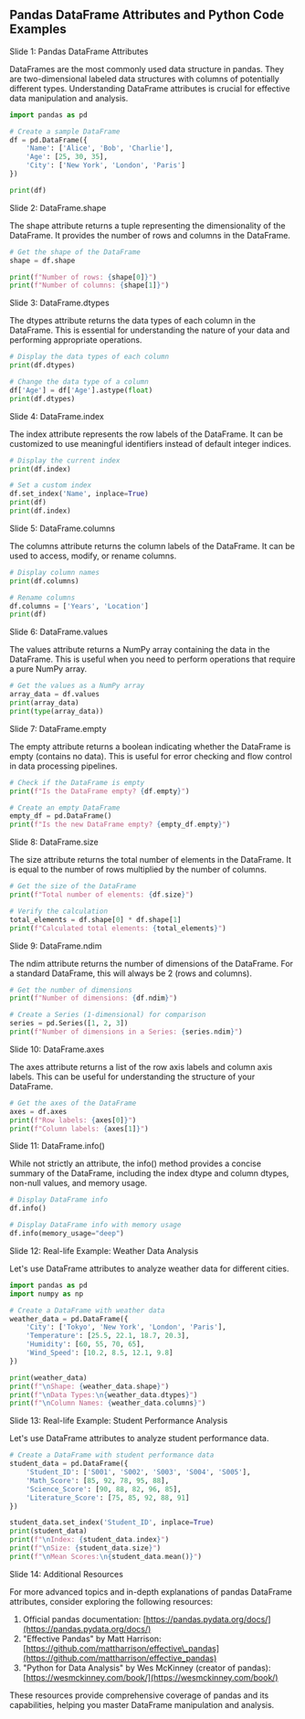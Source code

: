 ## Pandas DataFrame Attributes and Python Code Examples
Slide 1: Pandas DataFrame Attributes

DataFrames are the most commonly used data structure in pandas. They are two-dimensional labeled data structures with columns of potentially different types. Understanding DataFrame attributes is crucial for effective data manipulation and analysis.

```python
import pandas as pd

# Create a sample DataFrame
df = pd.DataFrame({
    'Name': ['Alice', 'Bob', 'Charlie'],
    'Age': [25, 30, 35],
    'City': ['New York', 'London', 'Paris']
})

print(df)
```

Slide 2: DataFrame.shape

The shape attribute returns a tuple representing the dimensionality of the DataFrame. It provides the number of rows and columns in the DataFrame.

```python
# Get the shape of the DataFrame
shape = df.shape

print(f"Number of rows: {shape[0]}")
print(f"Number of columns: {shape[1]}")
```

Slide 3: DataFrame.dtypes

The dtypes attribute returns the data types of each column in the DataFrame. This is essential for understanding the nature of your data and performing appropriate operations.

```python
# Display the data types of each column
print(df.dtypes)

# Change the data type of a column
df['Age'] = df['Age'].astype(float)
print(df.dtypes)
```

Slide 4: DataFrame.index

The index attribute represents the row labels of the DataFrame. It can be customized to use meaningful identifiers instead of default integer indices.

```python
# Display the current index
print(df.index)

# Set a custom index
df.set_index('Name', inplace=True)
print(df)
print(df.index)
```

Slide 5: DataFrame.columns

The columns attribute returns the column labels of the DataFrame. It can be used to access, modify, or rename columns.

```python
# Display column names
print(df.columns)

# Rename columns
df.columns = ['Years', 'Location']
print(df)
```

Slide 6: DataFrame.values

The values attribute returns a NumPy array containing the data in the DataFrame. This is useful when you need to perform operations that require a pure NumPy array.

```python
# Get the values as a NumPy array
array_data = df.values
print(array_data)
print(type(array_data))
```

Slide 7: DataFrame.empty

The empty attribute returns a boolean indicating whether the DataFrame is empty (contains no data). This is useful for error checking and flow control in data processing pipelines.

```python
# Check if the DataFrame is empty
print(f"Is the DataFrame empty? {df.empty}")

# Create an empty DataFrame
empty_df = pd.DataFrame()
print(f"Is the new DataFrame empty? {empty_df.empty}")
```

Slide 8: DataFrame.size

The size attribute returns the total number of elements in the DataFrame. It is equal to the number of rows multiplied by the number of columns.

```python
# Get the size of the DataFrame
print(f"Total number of elements: {df.size}")

# Verify the calculation
total_elements = df.shape[0] * df.shape[1]
print(f"Calculated total elements: {total_elements}")
```

Slide 9: DataFrame.ndim

The ndim attribute returns the number of dimensions of the DataFrame. For a standard DataFrame, this will always be 2 (rows and columns).

```python
# Get the number of dimensions
print(f"Number of dimensions: {df.ndim}")

# Create a Series (1-dimensional) for comparison
series = pd.Series([1, 2, 3])
print(f"Number of dimensions in a Series: {series.ndim}")
```

Slide 10: DataFrame.axes

The axes attribute returns a list of the row axis labels and column axis labels. This can be useful for understanding the structure of your DataFrame.

```python
# Get the axes of the DataFrame
axes = df.axes
print(f"Row labels: {axes[0]}")
print(f"Column labels: {axes[1]}")
```

Slide 11: DataFrame.info()

While not strictly an attribute, the info() method provides a concise summary of the DataFrame, including the index dtype and column dtypes, non-null values, and memory usage.

```python
# Display DataFrame info
df.info()

# Display DataFrame info with memory usage
df.info(memory_usage="deep")
```

Slide 12: Real-life Example: Weather Data Analysis

Let's use DataFrame attributes to analyze weather data for different cities.

```python
import pandas as pd
import numpy as np

# Create a DataFrame with weather data
weather_data = pd.DataFrame({
    'City': ['Tokyo', 'New York', 'London', 'Paris'],
    'Temperature': [25.5, 22.1, 18.7, 20.3],
    'Humidity': [60, 55, 70, 65],
    'Wind_Speed': [10.2, 8.5, 12.1, 9.8]
})

print(weather_data)
print(f"\nShape: {weather_data.shape}")
print(f"\nData Types:\n{weather_data.dtypes}")
print(f"\nColumn Names: {weather_data.columns}")
```

Slide 13: Real-life Example: Student Performance Analysis

Let's use DataFrame attributes to analyze student performance data.

```python
# Create a DataFrame with student performance data
student_data = pd.DataFrame({
    'Student_ID': ['S001', 'S002', 'S003', 'S004', 'S005'],
    'Math_Score': [85, 92, 78, 95, 88],
    'Science_Score': [90, 88, 82, 96, 85],
    'Literature_Score': [75, 85, 92, 88, 91]
})

student_data.set_index('Student_ID', inplace=True)
print(student_data)
print(f"\nIndex: {student_data.index}")
print(f"\nSize: {student_data.size}")
print(f"\nMean Scores:\n{student_data.mean()}")
```

Slide 14: Additional Resources

For more advanced topics and in-depth explanations of pandas DataFrame attributes, consider exploring the following resources:

1. Official pandas documentation: [https://pandas.pydata.org/docs/](https://pandas.pydata.org/docs/)
2. "Effective Pandas" by Matt Harrison: [https://github.com/mattharrison/effective\_pandas](https://github.com/mattharrison/effective_pandas)
3. "Python for Data Analysis" by Wes McKinney (creator of pandas): [https://wesmckinney.com/book/](https://wesmckinney.com/book/)

These resources provide comprehensive coverage of pandas and its capabilities, helping you master DataFrame manipulation and analysis.

